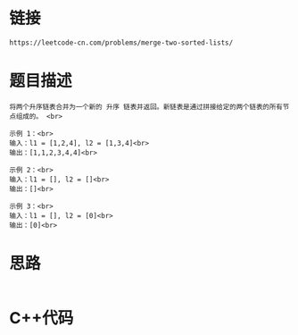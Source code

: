 # 链接
```
https://leetcode-cn.com/problems/merge-two-sorted-lists/
```
# 题目描述
```
将两个升序链表合并为一个新的 升序 链表并返回。新链表是通过拼接给定的两个链表的所有节点组成的。 <br>

示例 1：<br>
输入：l1 = [1,2,4], l2 = [1,3,4]<br>
输出：[1,1,2,3,4,4]<br>

示例 2：<br>
输入：l1 = [], l2 = []<br>
输出：[]<br>

示例 3：<br>
输入：l1 = [], l2 = [0]<br>
输出：[0]<br>
```
# 思路
```

```
# C++代码
```

```
